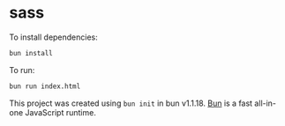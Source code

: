 # sass

To install dependencies:

```bash
bun install
```

To run:

```bash
bun run index.html
```

This project was created using `bun init` in bun v1.1.18. [Bun](https://bun.sh) is a fast all-in-one JavaScript runtime.
